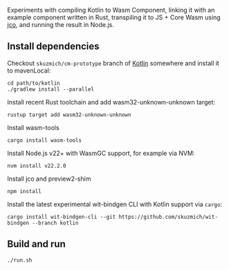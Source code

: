 
Experiments with compiling Kotlin to Wasm Component, 
linking it with an example component written in Rust, transpiling it to JS + Core Wasm using [jco](https://github.com/bytecodealliance/jco), 
and running the result in Node.js.

## Install dependencies

Checkout `skuzmich/cm-prototype` branch of [Kotlin](https://github.com/JetBrains/kotlin) somewhere and install it to mavenLocal:

```
cd path/to/kotlin
./gradlew install --parallel
```

Install recent Rust toolchain and add wasm32-unknown-unknown target:

```shell
rustup target add wasm32-unknown-unknown
```

Install wasm-tools

```shell
cargo install wasm-tools
```

Install Node.js v22+ with WasmGC support, for example via NVM:

```shell
nvm install v22.2.0
```

Install jco and preview2-shim

```shell
npm install
```

Install the latest experimental wit-bindgen CLI with Kotlin support via `cargo`:

```shell
cargo install wit-bindgen-cli --git https://github.com/skuzmich/wit-bindgen --branch kotlin
```

## Build and run

```shell
./run.sh
```
